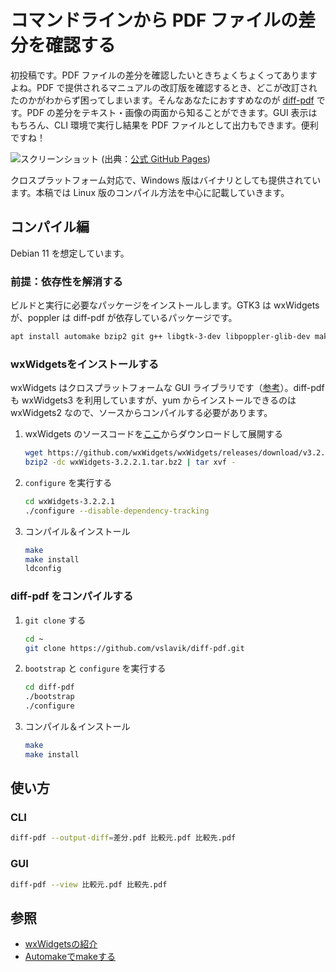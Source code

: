 # コマンドラインから PDF ファイルの差分を確認する

初投稿です。PDF ファイルの差分を確認したいときちょくちょくってありますよね。PDF で提供されるマニュアルの改訂版を確認するとき、どこが改訂されたのかがわからず困ってしまいます。そんなあなたにおすすめなのが [diff-pdf](https://vslavik.github.io/diff-pdf/) です。PDF の差分をテキスト・画像の両面から知ることができます。GUI 表示はもちろん、CLI 環境で実行し結果を PDF ファイルとして出力もできます。便利ですね！

![スクリーンショット](https://vslavik.github.io/diff-pdf/screenshot.png)
(出典：[公式 GitHub Pages](https://vslavik.github.io/diff-pdf/))

クロスプラットフォーム対応で、Windows 版はバイナリとしても提供されています。本稿では Linux 版のコンパイル方法を中心に記載していきます。

## コンパイル編

Debian 11 を想定しています。

### 前提：依存性を解消する

ビルドと実行に必要なパッケージをインストールします。GTK3 は wxWidgets が、poppler は diff-pdf が依存しているパッケージです。

```bash
apt install automake bzip2 git g++ libgtk-3-dev libpoppler-glib-dev make wget 
```

### wxWidgetsをインストールする

wxWidgets はクロスプラットフォームな GUI ライブラリです（[参考](https://qiita.com/496_/items/3c2929bc296d39ce708c)）。diff-pdf も wxWidgets3 を利用していますが、yum からインストールできるのは wxWidgets2 なので、ソースからコンパイルする必要があります。

1. wxWidgets のソースコードを[ここ](https://github.com/wxWidgets/wxWidgets/releases)からダウンロードして展開する

    ```bash
    wget https://github.com/wxWidgets/wxWidgets/releases/download/v3.2.2.1/wxWidgets-3.2.2.1.tar.bz2
    bzip2 -dc wxWidgets-3.2.2.1.tar.bz2 | tar xvf -
    ```

2. `configure` を実行する

    ```bash
    cd wxWidgets-3.2.2.1
    ./configure --disable-dependency-tracking
    ```

3. コンパイル＆インストール

    ```bash
    make
    make install
    ldconfig
    ```

### diff-pdf をコンパイルする

1. `git clone` する

    ```bash
    cd ~
    git clone https://github.com/vslavik/diff-pdf.git
    ```

2. `bootstrap` と `configure` を実行する

    ```bash
    cd diff-pdf
    ./bootstrap
    ./configure
    ```

3. コンパイル＆インストール

    ```bash
    make
    make install
    ```

## 使い方

### CLI

```bash
diff-pdf --output-diff=差分.pdf 比較元.pdf 比較先.pdf
```

### GUI

```bash
diff-pdf --view 比較元.pdf 比較先.pdf
```

## 参照

* [wxWidgetsの紹介](https://qiita.com/496_/items/3c2929bc296d39ce708c)
* [Automakeでmakeする](http://www.02.246.ne.jp/~torutk/cxx/automake/automake.html)
